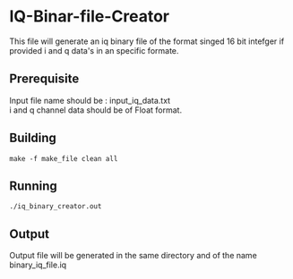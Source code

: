 # IQ-Binar-file-Creator
	
This file will generate an iq binary file of the format singed 16 bit intefger if provided i and q data's in an specific formate.

## Prerequisite
	
Input file name should be  : input_iq_data.txt \
i and q channel data should be of Float format.

## Building

	make -f make_file clean all

## Running

	./iq_binary_creator.out

## Output

Output file will be generated in the same directory and of the name binary_iq_file.iq
